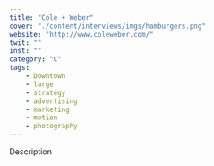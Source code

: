```yaml
---
title: "Cole + Weber"
cover: "./content/interviews/imgs/hamburgers.png"
website: "http://www.coleweber.com/"
twit: ""
inst: ""
category: "C"
tags:
    - Downtown
    - large
    - strategy
    - advertising
    - marketing
    - motion
    - photography
---
```


Description
